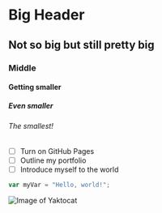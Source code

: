 # Big Header
## Not so big but still pretty big
### Middle
#### Getting smaller
##### Even smaller
###### The smallest!

- [ ] Turn on GitHub Pages
- [ ] Outline my portfolio
- [ ] Introduce myself to the world

``` javascript
var myVar = "Hello, world!";
```
![Image of Yaktocat](https://octodex.github.com/images/yaktocat.png)
